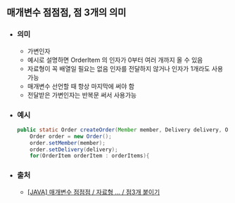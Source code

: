 ## 매개변수 점점점, 점 3개의 의미

* ### 의미
    * 가변인자
    * 예시로 설명하면 OrderItem 의 인자가 0부터 여러 개까지 올 수 있음
    * 자료형이 꼭 배열일 필요는 없음 인자를 전달하지 않거나 인자가 1개라도 사용 가능
    * 매개변수 선언할 때 항상 마지막에 써야 함
    * 전달받은 가변인자는 반복문 써서 사용가능


* ### 예시
    ``` java
    public static Order createOrder(Member member, Delivery delivery, OrderItem... orderItem){
        Order order = new Order();
        order.setMember(member);
        order.setDelivery(delivery);
        for(OrderItem orderItem : orderItems){
  
  ```
  

* ### 출처
    * [[JAVA] 매개변수 점점점 / 자료형 ... / 점3개 붙이기]('https://hanbi97.tistory.com/143')